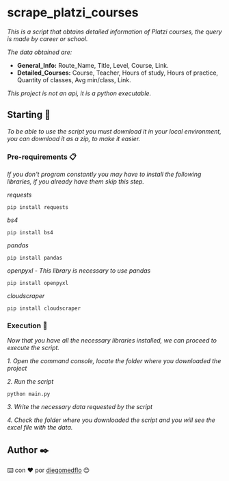 # scrape_platzi_courses
_This is a script that obtains detailed information of Platzi courses, the query is made by career or school._

_The data obtained are:_
* **General_Info:** Route_Name, Title, Level, Course, Link.
* **Detailed_Courses:** Course, Teacher, Hours of study, Hours of practice, Quantity of classes, Avg min/class, Link.

_This project is not an api, it is a python executable._

## Starting 🚀
_To be able to use the script you must download it in your local environment, you can download it as a zip, to make it easier._

### Pre-requirements 📋
_If you don't program constantly you may have to install the following libraries, if you already have them skip this step._

_requests_
```
pip install requests
```
_bs4_
```
pip install bs4
```
_pandas_
```
pip install pandas
```
_openpyxl - This library is necessary to use pandas_
```
pip install openpyxl
```
_cloudscraper_
```
pip install cloudscraper
```


### Execution 🔧
_Now that you have all the necessary libraries installed, we can proceed to execute the script._

_1. Open the command console, locate the folder where you downloaded the project_

_2. Run the script_

```
python main.py
```

_3. Write the necessary data requested by the script_

_4. Check the folder where you downloaded the script and you will see the excel file with the data._

## Author ✒️

⌨️ con ❤️ por [diegomedflo](https://github.com/diegomedflo) 😊
